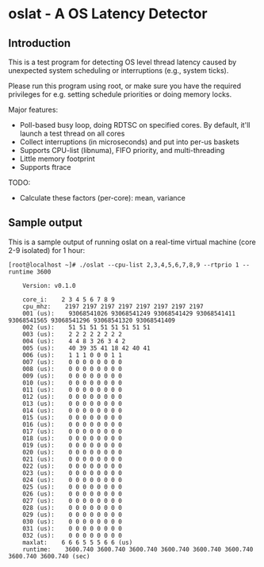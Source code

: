 oslat - A OS Latency Detector
==========

Introduction
------------

This is a test program for detecting OS level thread latency caused by
unexpected system scheduling or interruptions (e.g., system ticks).

Please run this program using root, or make sure you have the required
privileges for e.g. setting schedule priorities or doing memory locks.

Major features:

  - Poll-based busy loop, doing RDTSC on specified cores.  By default, it'll
    launch a test thread on all cores
  - Collect interruptions (in microseconds) and put into per-us baskets
  - Supports CPU-list (libnuma), FIFO priority, and multi-threading
  - Little memory footprint
  - Supports ftrace

TODO:

  - Calculate these factors (per-core): mean, variance

Sample output
-------------

This is a sample output of running oslat on a real-time virtual machine (core
2-9 isolated) for 1 hour:

    [root@localhost ~]# ./oslat --cpu-list 2,3,4,5,6,7,8,9 --rtprio 1 --runtime 3600

        Version: v0.1.0

        core_i:    2 3 4 5 6 7 8 9
        cpu_mhz:    2197 2197 2197 2197 2197 2197 2197 2197
        001 (us):    93068541026 93068541249 93068541429 93068541411 93068541565 93068541296 93068541320 93068541409
        002 (us):    51 51 51 51 51 51 51 51
        003 (us):    2 2 2 2 2 2 2 2
        004 (us):    4 4 8 3 26 3 4 2
        005 (us):    40 39 35 41 18 42 40 41
        006 (us):    1 1 1 0 0 0 1 1
        007 (us):    0 0 0 0 0 0 0 0
        008 (us):    0 0 0 0 0 0 0 0
        009 (us):    0 0 0 0 0 0 0 0
        010 (us):    0 0 0 0 0 0 0 0
        011 (us):    0 0 0 0 0 0 0 0
        012 (us):    0 0 0 0 0 0 0 0
        013 (us):    0 0 0 0 0 0 0 0
        014 (us):    0 0 0 0 0 0 0 0
        015 (us):    0 0 0 0 0 0 0 0
        016 (us):    0 0 0 0 0 0 0 0
        017 (us):    0 0 0 0 0 0 0 0
        018 (us):    0 0 0 0 0 0 0 0
        019 (us):    0 0 0 0 0 0 0 0
        020 (us):    0 0 0 0 0 0 0 0
        021 (us):    0 0 0 0 0 0 0 0
        022 (us):    0 0 0 0 0 0 0 0
        023 (us):    0 0 0 0 0 0 0 0
        024 (us):    0 0 0 0 0 0 0 0
        025 (us):    0 0 0 0 0 0 0 0
        026 (us):    0 0 0 0 0 0 0 0
        027 (us):    0 0 0 0 0 0 0 0
        028 (us):    0 0 0 0 0 0 0 0
        029 (us):    0 0 0 0 0 0 0 0
        030 (us):    0 0 0 0 0 0 0 0
        031 (us):    0 0 0 0 0 0 0 0
        032 (us):    0 0 0 0 0 0 0 0
        maxlat:    6 6 6 5 5 5 6 6 (us)
        runtime:    3600.740 3600.740 3600.740 3600.740 3600.740 3600.740 3600.740 3600.740 (sec)
